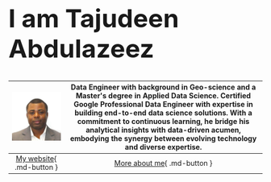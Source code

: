 <div class="hero-image">
  <div class="hero-text">
    <h1 style="font-size:50px">I am Tajudeen Abdulazeez</h1>
  </div>
</div>

![](assets/logo__.jpeg)          |   Data Engineer with background in Geo-science and a Master's degree in Applied Data Science. Certified Google Professional Data Engineer with expertise in building end-to-end data science solutions. With a commitment to continuous learning, he bridge his analytical insights with data-driven acumen, embodying the synergy between evolving technology and diverse expertise.
:-------------------------:|:-------------------------:
[My website](www.toraaglobal.com){ .md-button }      | [More about me](aboutme.md){ .md-button }     




